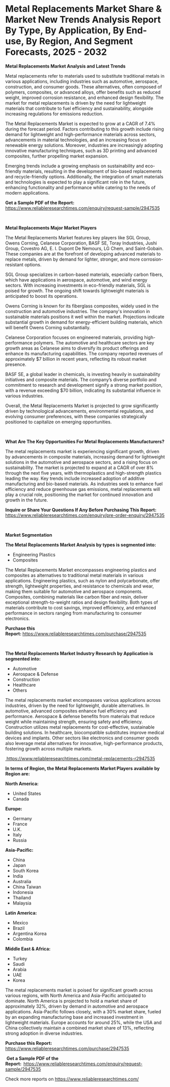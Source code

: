 <p><h1>Metal Replacements Market Share & Market New Trends Analysis Report By Type, By Application, By End-use, By Region, And Segment Forecasts, 2025 - 2032</h1></p><p><strong>Metal Replacements Market Analysis and Latest Trends</strong></p>
<p><p>Metal replacements refer to materials used to substitute traditional metals in various applications, including industries such as automotive, aerospace, construction, and consumer goods. These alternatives, often composed of polymers, composites, or advanced alloys, offer benefits such as reduced weight, improved corrosion resistance, and enhanced design flexibility. The market for metal replacements is driven by the need for lightweight materials that contribute to fuel efficiency and sustainability, alongside increasing regulations for emissions reduction.</p><p>The Metal Replacements Market is expected to grow at a CAGR of 7.4% during the forecast period. Factors contributing to this growth include rising demand for lightweight and high-performance materials across sectors, advancements in material technologies, and an increasing focus on renewable energy solutions. Moreover, industries are increasingly adopting innovative manufacturing techniques, such as 3D printing and advanced composites, further propelling market expansion. </p><p>Emerging trends include a growing emphasis on sustainability and eco-friendly materials, resulting in the development of bio-based replacements and recycle-friendly options. Additionally, the integration of smart materials and technologies is expected to play a significant role in the future, enhancing functionality and performance while catering to the needs of modern applications.</p></p>
<p><strong>Get a Sample PDF of the Report:&nbsp;</strong> <a href="https://www.reliableresearchtimes.com/enquiry/request-sample/2947535?utm_campaign=3291&utm_medium=2&utm_source=Github&utm_content=ia&utm_term=12032025&utm_id=metal-replacements">https://www.reliableresearchtimes.com/enquiry/request-sample/2947535</a></p>
<p>&nbsp;</p>
<p><strong>Metal Replacements Major Market Players</strong></p>
<p><p>The Metal Replacements Market features key players like SGL Group, Owens Corning, Celanese Corporation, BASF SE, Toray Industries, Jushi Group, Covestro AG, E. I. Dupont De Nemours, LG Chem, and Saint-Gobain. These companies are at the forefront of developing advanced materials to replace metals, driven by demand for lighter, stronger, and more corrosion-resistant options.</p><p>SGL Group specializes in carbon-based materials, especially carbon fibers, which have applications in aerospace, automotive, and wind energy sectors. With increasing investments in eco-friendly materials, SGL is poised for growth. The ongoing shift towards lightweight materials is anticipated to boost its operations.</p><p>Owens Corning is known for its fiberglass composites, widely used in the construction and automotive industries. The company's innovation in sustainable materials positions it well within the market. Projections indicate substantial growth in demand for energy-efficient building materials, which will benefit Owens Corning substantially.</p><p>Celanese Corporation focuses on engineered materials, providing high-performance polymers. The automotive and healthcare sectors are key growth areas as Celanese aims to diversify its product offerings and enhance its manufacturing capabilities. The company reported revenues of approximately $7 billion in recent years, reflecting its robust market presence.</p><p>BASF SE, a global leader in chemicals, is investing heavily in sustainability initiatives and composite materials. The company’s diverse portfolio and commitment to research and development signify a strong market position, with a revenue exceeding $70 billion, indicating its substantial influence in various industries.</p><p>Overall, the Metal Replacements Market is projected to grow significantly driven by technological advancements, environmental regulations, and evolving consumer preferences, with these companies strategically positioned to capitalize on emerging opportunities.</p></p>
<p>&nbsp;</p>
<p><strong>What Are The Key Opportunities For Metal Replacements Manufacturers?</strong></p>
<p><p>The metal replacements market is experiencing significant growth, driven by advancements in composite materials, increasing demand for lightweight solutions in the automotive and aerospace sectors, and a rising focus on sustainability. The market is projected to expand at a CAGR of over 8% through the next five years, with thermoplastics and high-strength plastics leading the way. Key trends include increased adoption of additive manufacturing and bio-based materials. As industries seek to enhance fuel efficiency and reduce greenhouse gas emissions, metal replacements will play a crucial role, positioning the market for continued innovation and growth in the future.</p></p>
<p><strong>Inquire or Share Your Questions If Any Before Purchasing This Report:</strong> <a href="https://www.reliableresearchtimes.com/enquiry/pre-order-enquiry/2947535?utm_campaign=3291&utm_medium=2&utm_source=Github&utm_content=ia&utm_term=12032025&utm_id=metal-replacements">https://www.reliableresearchtimes.com/enquiry/pre-order-enquiry/2947535</a></p>
<p>&nbsp;</p>
<p><strong>Market Segmentation</strong></p>
<p><strong>The Metal Replacements Market Analysis by types is segmented into:</strong></p>
<p><ul><li>Engineering Plastics</li><li>Composites</li></ul></p>
<p><p>The Metal Replacements Market encompasses engineering plastics and composites as alternatives to traditional metal materials in various applications. Engineering plastics, such as nylon and polycarbonate, offer strength, lightweight properties, and resistance to chemicals and wear, making them suitable for automotive and aerospace components. Composites, combining materials like carbon fiber and resin, deliver exceptional strength-to-weight ratios and design flexibility. Both types of materials contribute to cost savings, improved efficiency, and enhanced performance in sectors ranging from manufacturing to consumer electronics.</p></p>
<p><strong>Purchase this Report:&nbsp;</strong><a href="https://www.reliableresearchtimes.com/purchase/2947535?utm_campaign=3291&utm_medium=2&utm_source=Github&utm_content=ia&utm_term=12032025&utm_id=metal-replacements">https://www.reliableresearchtimes.com/purchase/2947535</a></p>
<p>&nbsp;</p>
<p><strong>The Metal Replacements Market Industry Research by Application is segmented into:</strong></p>
<p><ul><li>Automotive</li><li>Aerospace & Defense</li><li>Construction</li><li>Healthcare</li><li>Others</li></ul></p>
<p><p>The metal replacements market encompasses various applications across industries, driven by the need for lightweight, durable alternatives. In automotive, advanced composites enhance fuel efficiency and performance. Aerospace & defense benefits from materials that reduce weight while maintaining strength, ensuring safety and efficiency. Construction utilizes metal replacements for cost-effective, sustainable building solutions. In healthcare, biocompatible substitutes improve medical devices and implants. Other sectors like electronics and consumer goods also leverage metal alternatives for innovative, high-performance products, fostering growth across multiple markets.</p></p>
<p><a href="https://www.reliableresearchtimes.com/metal-replacements-r2947535?utm_campaign=3291&utm_medium=2&utm_source=Github&utm_content=ia&utm_term=12032025&utm_id=metal-replacements">&nbsp;https://www.reliableresearchtimes.com/metal-replacements-r2947535</a></p>
<p><strong>In terms of Region, the Metal Replacements Market Players available by Region are:</strong></p>
<p>
    <p> <strong> North America: </strong>
        <ul>
            <li>United States</li>
            <li>Canada</li>
        </ul>
        </p> 
    <p> <strong> Europe: </strong>
        <ul>
            <li>Germany</li>
            <li>France</li>
            <li>U.K.</li>
            <li>Italy</li>
            <li>Russia</li>
        </ul>
        </p> 
    <p> <strong> Asia-Pacific: </strong>
        <ul>
            <li>China</li>
            <li>Japan</li>
            <li>South Korea</li>
            <li>India</li>
            <li>Australia</li>
            <li>China Taiwan</li>
            <li>Indonesia</li>
            <li>Thailand</li>
            <li>Malaysia</li>
        </ul>
        </p> 
    <p> <strong> Latin America: </strong>
        <ul>
            <li>Mexico</li>
            <li>Brazil</li>
            <li>Argentina Korea</li>
            <li>Colombia</li>
        </ul>
        </p> 
    <p> <strong> Middle East & Africa: </strong>
        <ul>
            <li>Turkey</li>
            <li>Saudi</li>
            <li>Arabia</li>
            <li>UAE</li>
            <li>Korea</li>
        </ul>
    </p>
    </p>
<p><p>The metal replacements market is poised for significant growth across various regions, with North America and Asia-Pacific anticipated to dominate. North America is projected to hold a market share of approximately 32%, driven by demand in automotive and aerospace applications. Asia-Pacific follows closely, with a 30% market share, fueled by an expanding manufacturing base and increased investment in lightweight materials. Europe accounts for around 25%, while the USA and China collectively maintain a combined market share of 13%, reflecting strong adoption in diverse industries.</p></p>
<p><strong>Purchase this Report: </strong><a href="https://www.reliableresearchtimes.com/purchase/2947535?utm_campaign=3291&utm_medium=2&utm_source=Github&utm_content=ia&utm_term=12032025&utm_id=metal-replacements">https://www.reliableresearchtimes.com/purchase/2947535</a></p>
<p>&nbsp;<strong>Get a Sample PDF of the Report:&nbsp;&nbsp;</strong><a href="https://www.reliableresearchtimes.com/enquiry/request-sample/2947535?utm_campaign=3291&utm_medium=2&utm_source=Github&utm_content=ia&utm_term=12032025&utm_id=metal-replacements">https://www.reliableresearchtimes.com/enquiry/request-sample/2947535</a></p>
<p><strong></strong></p>
<p>Check more reports on <a href="https://www.reliableresearchtimes.com/?utm_campaign=3291&utm_medium=2&utm_source=Github&utm_content=ia&utm_term=12032025&utm_id=metal-replacements">https://www.reliableresearchtimes.com/</a></p>